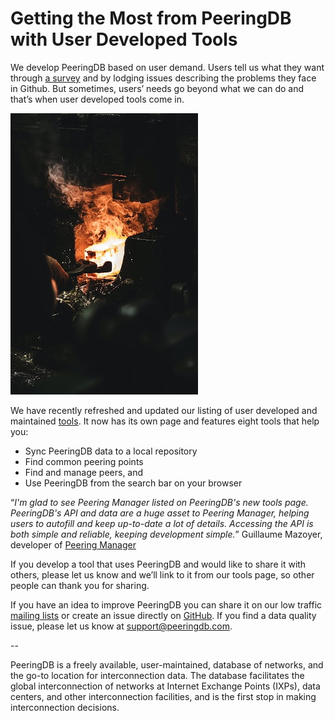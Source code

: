 # Getting the Most from PeeringDB with User Developed Tools
We develop PeeringDB based on user demand. Users tell us what they want through [a survey](https://docs.peeringdb.com/blog/peeringdb_2020_survey_2021_roadmap/) and by lodging issues describing the problems they face in Github. But sometimes, users’ needs go beyond what we can do and that’s when user developed tools come in.

![Tongs in Fire by C D X on Unsplash](images/c-d-x-tongs-in-forge-unsplash.jpg)

We have recently refreshed and updated our listing of user developed and maintained [tools](https://docs.peeringdb.com/tools.md). It now has its own page and features eight tools that help you: 

* Sync PeeringDB data to a local repository
* Find common peering points
* Find and manage peers, and 
* Use PeeringDB from the search bar on your browser

“*I'm glad to see Peering Manager listed on PeeringDB's new tools page. PeeringDB's API and data are a huge asset to Peering Manager, helping users to autofill and keep up-to-date a lot of details. Accessing the API is both simple and reliable, keeping development simple.*”
Guillaume Mazoyer, developer of [Peering Manager](https://peering-manager.net)

If you develop a tool that uses PeeringDB and would like to share it with others, please let us know and we’ll link to it from our tools page, so other people can thank you for sharing.

If you have an idea to improve PeeringDB you can share it on our low traffic [mailing lists](https://docs.peeringdb.com/#mailing-lists) or create an issue directly on [GitHub](https://github.com/peeringdb/peeringdb/issues). If you find a data quality issue, please let us know at [support@peeringdb.com](mailto:support@peeringdb.com). 

--

PeeringDB is a freely available, user-maintained, database of networks, and the go-to location for interconnection data. The database facilitates the global interconnection of networks at Internet Exchange Points (IXPs), data centers, and other interconnection facilities, and is the first stop in making interconnection decisions. 
